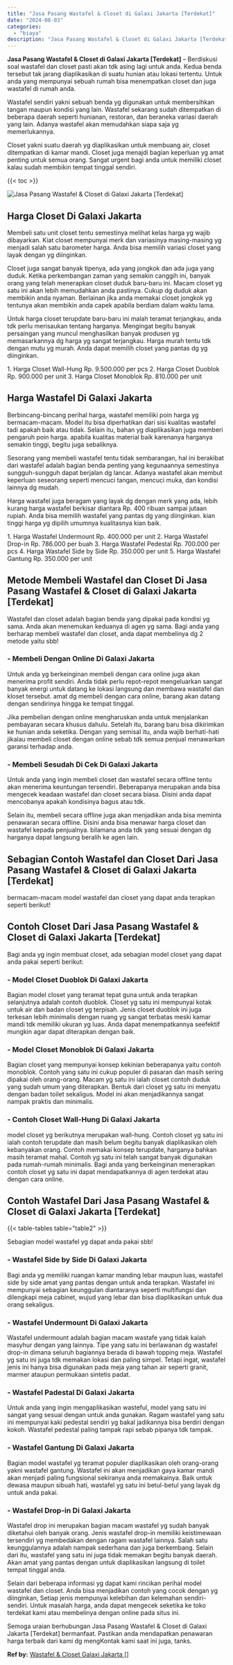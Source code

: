```yaml
---
title: "Jasa Pasang Wastafel & Closet di Galaxi Jakarta [Terdekat]"
date: "2024-08-03"
categories: 
  - "biaya"
description: "Jasa Pasang Wastafel & Closet di Galaxi Jakarta [Terdekat]. Semoga uraian berhubungan Jasa Pasang Wastafel & Closet di Galaxi Jakarta [Terdekat] bermanfaat..."
---
```


**Jasa Pasang Wastafel & Closet di Galaxi Jakarta \[Terdekat\]** – Berdiskusi soal wastafel dan closet pasti akan tdk asing lagi untuk anda. Kedua benda tersebut tak jarang diaplikasikan di suatu hunian atau lokasi tertentu. Untuk anda yang mempunyai sebuah rumah bisa menempatkan closet dan juga wastafel di rumah anda.

Wastafel sendiri yakni sebuah benda yg digunakan untuk membersihkan tangan maupun kondisi yang lain. Wastafel sekarang sudah ditempatkan di beberapa daerah seperti hunianan, restoran, dan beraneka variasi daerah yang lain. Adanya wastafel akan memudahkan siapa saja yg memerlukannya.

Closet yakni suatu daerah yg diaplikasikan untuk membuang air, closet ditempatkan di kamar mandi. Closet juga menajdi bagian keperluan yg amat penting untuk semua orang. Sangat urgent bagi anda untuk memiliki closet kalau sudah membikin tempat tinggal sendiri.

{{< toc >}}

![Jasa Pasang Wastafel & Closet di Galaxi Jakarta [Terdekat]](/images/wastafel-closet-murah27.png)

## Harga Closet Di Galaxi Jakarta

Membeli satu unit closet tentu semestinya melihat kelas harga yg wajib dibayarkan. Kiat closet mempunyai merk dan variasinya masing-masing yg menjadi salah satu barometer harga. Anda bisa memilih variasi closet yang layak dengan yg diinginkan.

Closet juga sangat banyak tipenya, ada yang jongkok dan ada juga yang duduk. Ketika perkembangan zaman yang semakin canggih ini, banyak orang yang telah menerapkan closet duduk baru-baru ini. Macam closet yg satu ini akan lebih memudahkan anda pastinya. Cukup dg duduk akan membikin anda nyaman. Berlainan jika anda memakai closet jongkok yg tentunya akan membikin anda capek apabila berdiam dalam waktu lama.

Untuk harga closet terupdate baru-baru ini malah teramat terjangkau, anda tdk perlu merisaukan tentang harganya. Mengingat begitu banyak persaingan yang muncul menghasilkan banyak produsen yg memasarkannya dg harga yg sangat terjangkau. Harga murah tentu tdk dengan mutu yg murah. Anda dapat memilih closet yang pantas dg yg diinginkan.

1\. Harga Closet Wall-Hung Rp. 9.500.000 per pcs 2. Harga Closet Duoblok Rp. 900.000 per unit 3. Harga Closet Monoblok Rp. 810.000 per unit

## Harga Wastafel Di Galaxi Jakarta

Berbincang-bincang perihal harga, wastafel memiliki poin harga yg bermacam-macam. Model itu bisa diperhatikan dari sisi kualitas wastafel tadi apakah baik atau tidak. Selain itu, bahan yg diaplikasikan juga memberi pengaruh poin harga. apabila kualitas material baik karenanya harganya semakin tinggi, begitu juga sebaliknya.

Sesorang yang membeli wastafel tentu tidak sembarangan, hal ini berakibat dari wastafel adalah bagian benda penting yang kegunaannya semestinya sungguh-sungguh dapat berjalan dg lancar. Adanya wastafel akan membut keperluan seseorang seperti mencuci tangan, mencuci muka, dan kondisi lainnya dg mudah.

Harga wastafel juga beragam yang layak dg dengan merk yang ada, lebih kurang harga wastafel berkisar diantara Rp. 400 ribuan sampai jutaan rupiah. Anda bisa memilih wastafel yang pantas dg yang diinginkan. kian tinggi harga yg dipilih umumnya kualitasnya kian baik.

1\. Harga Wastafel Undermount Rp. 400.000 per unit 2. Harga Wastafel Drop-in Rp. 786.000 per buah 3. Harga Wastafel Pedestal Rp. 700.000 per pcs 4. Harga Wastafel Side by Side Rp. 350.000 per unit 5. Harga Wastafel Gantung Rp. 350.000 per unit

## Metode Membeli Wastafel dan Closet Di Jasa Pasang Wastafel & Closet di Galaxi Jakarta \[Terdekat\]

Wastafel dan closet adalah bagian benda yang dipakai pada kondisi yg sama. Anda akan menemukan keduanya di agen yg sama. Bagi anda yang berharap membeli wastafel dan closet, anda dapat membelinya dg 2 metode yaitu sbb!

### \- Membeli Dengan Online Di Galaxi Jakarta

Untuk anda yg berkeinginan membeli dengan cara online juga akan menerima profit sendiri. Anda tidak perlu repot-repot mengeluarkan sangat banyak energi untuk datang ke lokasi langsung dan membawa wastafel dan kloset tersebut. amat dg membeli dengan cara online, barang akan datang dengan sendirinya hingga ke tempat tinggal.

Jika pembelian dengan online mengharuskan anda untuk menjalankan pembayaran secara khusus dahulu. Setelah itu, barang baru bisa dikirimkan ke hunian anda seketika. Dengan yang semisal itu, anda wajib berhati-hati jikalau membeli closet dengan online sebab tdk semua penjual menawarkan garansi terhadap anda.

### \- Membeli Sesudah Di Cek Di Galaxi Jakarta

Untuk anda yang ingin membeli closet dan wastafel secara offline tentu akan menerima keuntungan tersendiri. Beberapanya merupakan anda bisa mengecek keadaan wastafel dan closet secara biasa. Disini anda dapat mencobanya apakah kondisinya bagus atau tdk.

Selain itu, membeli secara offline juga akan menjadikan anda bisa meminta penawaran secara offline. Disini anda bisa menawar harga closet dan wastafel kepada penjualnya. bilamana anda tdk yang sesuai dengan dg harganya dapat langsung beralih ke agen lain.

## Sebagian Contoh Wastafel dan Closet Dari Jasa Pasang Wastafel & Closet di Galaxi Jakarta \[Terdekat\]

bermacam-macam model wastafel dan closet yang dapat anda terapkan seperti berikut!

## Contoh Closet Dari Jasa Pasang Wastafel & Closet di Galaxi Jakarta \[Terdekat\]

Bagi anda yg ingin membuat closet, ada sebagian model closet yang dapat anda pakai seperti berikut:

### \- Model Closet Duoblok Di Galaxi Jakarta

Bagian model closet yang teramat tepat guna untuk anda terapkan selanjutnya adalah contoh duoblok. Closet yg satu ini mempunyai kotak untuk air dan badan closet yg terpisah. Jenis closet duoblok ini juga terkesan lebih minimalis dengan ruang yg sangat terbatas meski kamar mandi tdk memiliki ukuran yg luas. Anda dapat menempatkannya seefektif mungkin agar dapat diterapkan dengan baik.

### \- Model Closet Monoblok Di Galaxi Jakarta

Bagian closet yang mempunyai konsep kekinian beberapanya yaitu contoh monoblok. Contoh yang satu ini cukup populer di pasaran dan masih sering dipakai oleh orang-orang. Macam yg satu ini ialah closet contoh duduk yang sudah umum yang diterapkan. Bentuk dari closet yg satu ini menyatu dengan badan toilet sekaligus. Model ini akan menjadikannya sangat nampak praktis dan minimalis.

### \- Contoh Closet Wall-Hung Di Galaxi Jakarta

model closet yg berikutnya merupakan wall-hung. Contoh closet yg satu ini ialah contoh terupdate dan masih belum begitu banyak diaplikasikan oleh kebanyakan orang. Contoh memakai konsep terupdate, harganya bahkan masih teramat mahal. Contoh yg satu ini telah sangat banyak digunakan pada rumah-rumah minimalis. Bagi anda yang berkeinginan menerapkan contoh closet yg satu ini dapat mendapatkannya di agen terdekat atau dengan cara online.

## Contoh Wastafel Dari Jasa Pasang Wastafel & Closet di Galaxi Jakarta \[Terdekat\]

{{< table-tables table="table2" >}}

Sebagian model wastafel yg dapat anda pakai sbb!

### \- Wastafel Side by Side Di Galaxi Jakarta

Bagi anda yg memiliki ruangan kamar manding lebar maupun luas, wastafel side by side amat yang pantas dengan untuk anda terapkan. Wastafel ini mempunyai sebagian keunggulan diantaranya seperti multifungsi dan dilengkapi meja cabinet, wujud yang lebar dan bisa diaplikasikan untuk dua orang sekaligus.

### \- Wastafel Undermount Di Galaxi Jakarta

Wastafel undermount adalah bagian macam wastafe yang tidak kalah masyhur dengan yang lainnya. Tipe yang satu ini berlawanan dg wastafel drop-in dimana seluruh bagiannya berada di bawah topping meja. Wastafel yg satu ini juga tdk memakan lokasi dan paling simpel. Tetapi ingat, wastafel jenis ini hanya bisa digunakan pada meja yang tahan air seperti granit, marmer ataupun permukaan sintetis padat.

### \- Wastafel Padestal Di Galaxi Jakarta

Untuk anda yang ingin mengaplikasikan wasteful, model yang satu ini sangat yang sesuai dengan untuk anda gunakan. Ragam wastafel yang satu ini mempunyai kaki pedestal sendiri yg bakal jadikannya bisa berdiri dengan kokoh. Wastafel pedestal paling tampak rapi sebab pipanya tdk tampak.

### \- Wastafel Gantung Di Galaxi Jakarta

Bagian model wastafel yg teramat populer diaplikasikan oleh orang-orang yakni wastafel gantung. Wastafel ini akan menjadikan gaya kamar mandi akan menjadi paling fungsional sekiranya anda memakainya. Baik untuk dewasa maupun sibuah hati, wastafel yg satu ini betul-betul yang layak dg untuk anda pakai.

### \- Wastafel Drop-in Di Galaxi Jakarta

Wastafel drop ini merupakan bagian macam wastafel yg sudah banyak diketahui oleh banyak orang. Jenis wastafel drop-in memiliki keistimewaan tersendiri yg membedakan dengan ragam wastafel lainnya. Salah satu keunggulannya adalah nampak sederhana dan juga berkembang. Selain dari itu, wastafel yang satu ini juga tidak memakan begitu banyak daerah. Akan amat yang pantas dengan untuk diaplikasikan langsung di toilet tempat tinggal anda.

Selain dari beberapa informasi yg dapat kami rincikan perihal model wastafel dan closet. Anda bisa menjadikan contoh yang cocok dengan yg diinginkan, Setiap jenis mempunyai kelebihan dan kelemahan sendiri-sendiri. Untuk masalah harga, anda dapat mengecek seketika ke toko terdekat kami atau membelinya dengan online pada situs ini.

Semoga uraian berhubungan Jasa Pasang Wastafel & Closet di Galaxi Jakarta \[Terdekat\] bermanfaat. Pastikan anda mendapatkan penawaran harga terbaik dari kami dg mengKontak kami saat ini juga, tanks.

**Ref by:** [Wastafel & Closet Galaxi Jakarta []](https://id.wikipedia.org/wiki/Wastafel)
